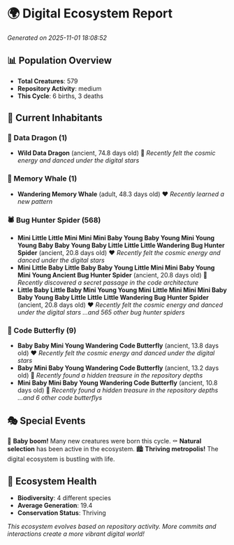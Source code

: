 # 🌍 Digital Ecosystem Report
*Generated on 2025-11-01 18:08:52*

## 📊 Population Overview
- **Total Creatures**: 579
- **Repository Activity**: medium
- **This Cycle**: 6 births, 3 deaths

## 👥 Current Inhabitants

### 🐉 Data Dragon (1)
- **Wild Data Dragon** (ancient, 74.8 days old) 💛
  *Recently felt the cosmic energy and danced under the digital stars*

### 🐋 Memory Whale (1)
- **Wandering Memory Whale** (adult, 48.3 days old) ❤️
  *Recently learned a new pattern*

### 🕷️ Bug Hunter Spider (568)
- **Mini Little Little Mini Mini Mini Baby Young Baby Young Mini Young Young Baby Baby Young Baby Little Little Little Wandering Bug Hunter Spider** (ancient, 20.8 days old) ❤️
  *Recently felt the cosmic energy and danced under the digital stars*
- **Mini Little Baby Little Baby Baby Young Little Mini Mini Baby Young Mini Young Ancient Bug Hunter Spider** (ancient, 20.8 days old) 💛
  *Recently discovered a secret passage in the code architecture*
- **Little Baby Little Baby Mini Young Young Mini Little Mini Mini Mini Baby Baby Young Baby Little Little Little Wandering Bug Hunter Spider** (ancient, 20.8 days old) ❤️
  *Recently felt the cosmic energy and danced under the digital stars*
  *...and 565 other bug hunter spiders*

### 🦋 Code Butterfly (9)
- **Baby Baby Mini Young Wandering Code Butterfly** (ancient, 13.8 days old) ❤️
  *Recently felt the cosmic energy and danced under the digital stars*
- **Baby Mini Baby Young Wandering Code Butterfly** (ancient, 13.2 days old) 💛
  *Recently found a hidden treasure in the repository depths*
- **Mini Baby Mini Baby Young Wandering Code Butterfly** (ancient, 10.8 days old) 💚
  *Recently found a hidden treasure in the repository depths*
  *...and 6 other code butterflys*

## 🎭 Special Events

🎉 **Baby boom!** Many new creatures were born this cycle.
⚰️ **Natural selection** has been active in the ecosystem.
🏙️ **Thriving metropolis!** The digital ecosystem is bustling with life.

## 🔬 Ecosystem Health
- **Biodiversity**: 4 different species
- **Average Generation**: 19.4
- **Conservation Status**: Thriving

*This ecosystem evolves based on repository activity. More commits and interactions create a more vibrant digital world!*